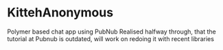 # KittehAnonymous
Polymer based chat app using PubNub
Realised  halfway through, that the tutorial at Pubnub is outdated, will work on redoing it with recent libraries 
